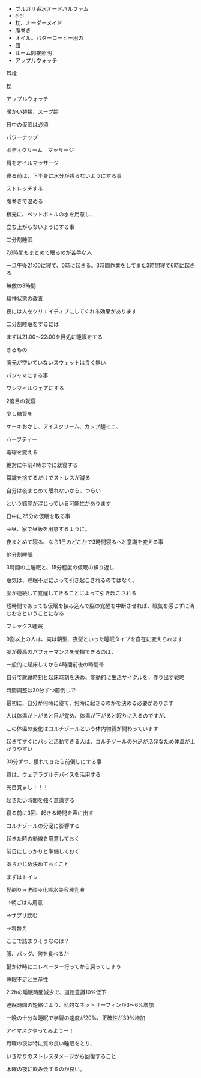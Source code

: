 - ブルガリ香水オードパルファム
- clel
- 枕、オーダーメイド
- 腹巻き
- オイル。バターコーヒー用の
- 皿
- ルーム間接照明
- アップルウォッチ

耳栓

枕

アップルウォッチ

暖かい麺類、スープ類

日中の仮眠は必須

パワーナップ

ボディクリーム　マッサージ

肩をオイルマッサージ

  

寝る前は、下半身に水分が残らないようにする事

ストレッチする

腹巻きで温める

  

根元に、ペットボトルの水を用意し、

立ち上がらないようにする事

  

  

二分割睡眠

7,8時間もまとめて眠るのが苦手な人

一旦午後21:00に寝て、0時に起きる。3時間作業をしてまた3時間寝て6時に起きる

  

無敵の3時間

精神状態の改善

夜には人をクリエイティブにしてくれる効果があります

二分割睡眠をするには

まずは21:00〜22:00を目処に睡眠をする

  

きるもの

胸元が空いていないスウェットは良く無い

パジャマにする事

ワンマイルウェアにする

2度目の就寝

少し糖質を

ケーキおかし、アイスクリーム、カップ麺ミニ、

ハーブティー

  

電球を変える

絶対に午前4時までに就寝する

常識を捨てるだけでストレスが減る

自分は夜まとめて眠れないから、つらい

という錯覚が混じっている可能性があります

  

日中に25分の仮眠を取る事

→昼、家で昼飯を用意するように。

  

夜まとめて寝る、なら1日のどこかで3時間寝るへと意識を変える事

  

他分割睡眠

3時間の主睡眠と、15分程度の仮眠の繰り返し

  

  

眠気は、睡眠不足によって引き起こされるのではなく、

脳が連続して覚醒してきることによって引き起こされる

  

短時間であっても仮眠を挟み込んで脳の覚醒を中断させれば、眠気を感じずに済むおさということになる

  

フレックス睡眠

  

9割以上の人は、実は朝型、夜型といった睡眠タイプを自在に変えられます

  

脳が最高のパフォーマンスを発揮できるのは、

一般的に起床してから4時間前後の時間帯


自分で就寝時刻と起床時刻を決め、能動的に生活サイクルを，作り出す戦略
  

時間調整は30分ずつ前倒しで

最初に、自分が何時に寝て、何時に起きるのかを決める必要があります

  

人は体温が上がると目が覚め、体温が下がると眠りに入るのですが、

この体温の変化はコルチゾールという体内物質が関わっています

起きてすぐにパッと活動できる人は、コルチゾールの分泌が活発なため体温が上がりやすい

30分ずつ、慣れてきたら前倒しにする事

質は、ウェアラブルデバイスを活用する

光目覚まし！！！

起きたい時間を強く意識する

寝る前に3回、起きる時間を声に出す

コルチゾールの分泌に影響する

  

  

起きた時の動線を用意しておく

前日にしっかりと準備しておく

  

あらかじめ決めておくこと

まずはトイレ

髭剃り→洗顔→化粧水美容液乳液

→朝ごはん用意

→サプリ飲む

→着替え

  

ここで詰まりそうなのは？

服、バッグ、何を食べるか

鍵かけ時にエレベーター行ってから戻ってしまう

  
睡眠不足と生産性
  

2.2hの睡眠時間減少で、道徳意識10%低下

睡眠時間の短縮により、私的なネットサーフィンが3〜6%増加

  

一晩の十分な睡眠で学習の速度が20%、正確性が39%増加

  

アイマスクやってみようー！


月曜の夜は特に質の良い睡眠をとり、

いきなりのストレスダメージから回復すること

木曜の夜に飲み会するのが良い。